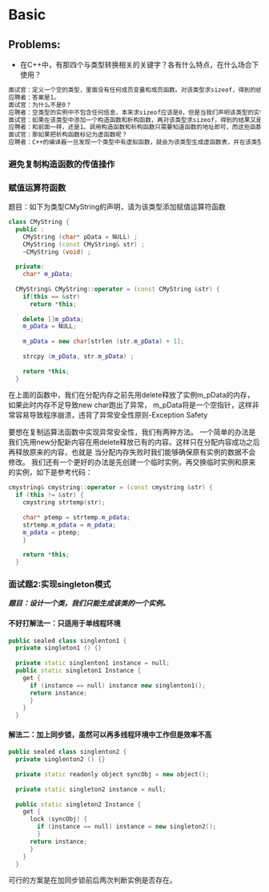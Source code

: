 # Basic

## Problems:
- 在C++中，有那四个与类型转换相关的关键字？各有什么特点，在什么场合下使用？
```txt
面试官：定义一个空的类型，里面没有任何成员变量和成员函数。对该类型求sizeof，得到的结果是多少？
应聘者：答案是1。
面试官：为什么不是0？
应聘者：空类型的实例中不包含任何信息，本来求sizeof应该是0，但是当我们声明该类型的实例的时候，它必须在内存中占有一定的空间，否则无法使用这些实例。至于占用多少内存，由编译器决定。Visual Studio中每个空类型的实例占用1字节的空间。
面试官：如果在该类型中添加一个构造函数和析构函数，再对该类型求sizeof，得到的结果又是多少？
应聘者：和前面一样，还是1。调用构造函数和析构函数只需要知道函数的地址即可，而这些函数的地址只与类型相关，而与类型的实例无关，编译器也不会因为这两个函数而在实例内添加任何额外的信息。
面试官：那如果把析构函数标记为虚函数呢？
应聘者：C++的编译器一旦发现一个类型中有虚拟函数，就会为该类型生成虚函数表，并在该类型的每一个实例中添加一个指向虚函数表的指针。在32位的机器上，一个指针占4字节的空间，因此求sizeof得到4；如果是64位的机器，一个指针占8字节的空间，因此求sizeof则得到8。
```
### 避免复制构造函数的传值操作

### 赋值运算符函数
题目：如下为类型CMyString的声明，请为该类型添加赋值运算符函数
```c++
class CMyString {
  public :
    CMyString (char* pData = NULL) ;
    CMyString (const CMyString& str) ;
    ~CMyString (void) ;
    
  private:
    char* m_pData;
    
  CMyString& CMyString::operator = (const CMyString &str) {
    if(this == &str)
      return *this;
      
    delete []m_pData;
    m_pData = NULL;
    
    m_pData = new char[strlen (str.m_pData) + 1];
    
    strcpy (m_pData, str.m_pData) ;
    
    return *this;
  }
```
在上面的函数中，我们在分配内存之前先用delete释放了实例m_pData的内存，如果此时内存不足导致new char跑出了异常，
m_pData将是一个空指针，这样非常容易导致程序崩溃，违背了异常安全性原则-Exception Safety

要想在复制运算法函数中实现异常安全性，我们有两种方法。
一个简单的办法是我们先用new分配新内容在用delete释放已有的内容。这样只在分配内容成功之后再释放原来的内容，也就是
当分配内存失败时我们能够确保原有实例的数据不会修改。
我们还有一个更好的办法是先创建一个临时实例，再交换临时实例和原来的实例，如下是参考代码：
```c++
cmystring& cmystring::operator = (const cmystring &str) {
  if (this != &str) {
    cmystring strtemp(str);
    
    char* ptemp = strtemp.m_pdata;
    strtemp.m_pdata = m_pdata;
    m_pdata = ptemp;
    }
    
    return *this;
  }
```

### 面试题2:实现singleton模式
***题目：设计一个类，我们只能生成该类的一个实例。***
#### 不好打解法一：只适用于单线程环境
```c++
public sealed class singlenton1 {
  private singleton1 () {}
  
  private static singlenton1 instance = null;
  public static singleton1 Instance {
    get {
      if (instance == null) instance new singlenton1();
      return instance;
      }
    }
  }
```

####  解法二：加上同步锁，虽然可以再多线程环境中工作但是效率不高
```c++
public sealed class singlenton2 {
  private singlenton2 () {}
  
  private static readonly object syncObj = new object();
  
  private static singleton2 instance = null;
  
  public static singleton2 Instance {
    get {
      lock (syncObj) {
        if (instance == null) instance = new singleton2();
        }
      return instance;
      }
    }
  }
```
可行的方案是在加同步锁前后两次判断实例是否存在。

